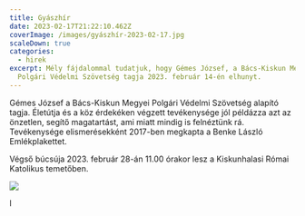 ```yaml
---
title: Gyászhír
date: 2023-02-17T21:22:10.462Z
coverImage: /images/gyászhír-2023-02-17.jpg
scaleDown: true
categories:
  - hirek
excerpt: Mély fájdalommal tudatjuk, hogy Gémes József, a Bács-Kiskun Megyei
  Polgári Védelmi Szövetség tagja 2023. február 14-én elhunyt.
---
```

Gémes József a Bács-Kiskun Megyei Polgári Védelmi Szövetség alapító tagja. Életútja és a köz érdekéken végzett tevékenysége jól példázza  azt az önzetlen, segítő magatartást, ami miatt mindig is felnéztünk rá. Tevékenysége elismerésekként 2017-ben megkapta a Benke László Emlékplakettet.

Végső búcsúja 2023. február 28-án 11.00 órakor lesz a Kiskunhalasi Római Katolikus temetőben. 

![](/images/2017-03-01-19.jpg)

  ﻿l
